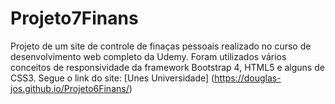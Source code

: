 # Projeto7Finans
 Projeto de um site de controle de finaças pessoais realizado no curso de desenvolvimento web completo da Udemy.
 Foram utilizados vários conceitos de responsividade da framework Bootstrap 4, HTML5 e alguns de CSS3.
  Segue o link do site: [Unes Universidade] (https://douglas-jos.github.io/Projeto6Finans/)
